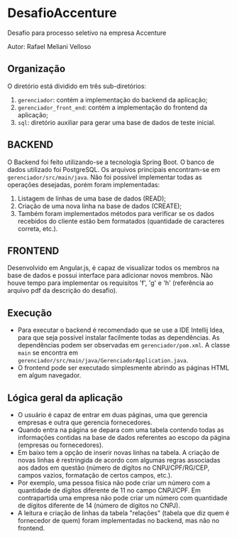 # DesafioAccenture
Desafio para processo seletivo na empresa Accenture

Autor: Rafael Meliani Velloso

## Organização
O diretório está dividido em três sub-diretórios:
  1. `gerenciador`: contém a implementação do backend da aplicação;
  2. `gerenciador_front_end`: contém a implementação do frontend da aplicação;
  3. `sql`: diretório auxiliar para gerar uma base de dados de teste inicial.

## BACKEND
O Backend foi feito utilizando-se a tecnologia Spring Boot. O banco de dados utilizado foi PostgreSQL. Os arquivos principais encontram-se em `gerenciador/src/main/java`.
Não foi possível implementar todas as operações desejadas, porém foram implementadas:
  1. Listagem de linhas de uma base de dados (READ);
  2. Criação de uma nova linha na base de dados (CREATE);
  3. Também foram implementados métodos para verificar se os dados recebidos do cliente estão bem formatados (quantidade de caracteres correta, etc.).

## FRONTEND
Desenvolvido em Angular.js, é capaz de visualizar todos os membros na base de dados e possui interface para adicionar novos membros.
Não houve tempo para implementar os requisitos 'f', 'g' e 'h' (referência ao arquivo pdf da descrição do desafio). 

## Execução
- Para executar o backend é recomendado que se use a IDE Intellij Idea, para que seja possível instalar facilmente todas as dependências. As dependências podem ser observadas em `gerenciador/pom.xml`. A classe `main` se encontra em `gerenciador/src/main/java/GerenciadorApplication.java`.
- O frontend pode ser executado simplesmente abrindo as páginas HTML em algum navegador.

## Lógica geral da aplicação
- O usuário é capaz de entrar em duas páginas, uma que gerencia empresas e outra que gerencia fornecedores.
- Quando entra na página se depara com uma tabela contendo todas as informações contidas na base de dados referentes ao escopo da página (empresas ou fornecedores).
- Em baixo tem a opção de inserir novas linhas na tabela. A criação de novas linhas é restringida de acordo com algumas regras associadas aos dados em questão (número de digítos no CNPJ/CPF/RG/CEP, campos vazios, formatação de certos campos, etc.).
- Por exemplo, uma pessoa física não pode criar um número com a quantidade de dígitos diferente de 11 no campo CNPJ/CPF. Em contrapartida uma empresa não pode criar um número com quantidade de dígitos diferente de 14 (número de dígitos no CNPJ).
- A leitura e criação de linhas da tabela "relações" (tabela que diz quem é fornecedor de quem) foram implementadas no backend, mas não no frontend.
